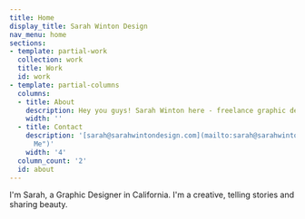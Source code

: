 ```yaml
---
title: Home
display_title: Sarah Winton Design
nav_menu: home
sections:
- template: partial-work
  collection: work
  title: Work
  id: work
- template: partial-columns
  columns:
  - title: About
    description: Hey you guys! Sarah Winton here - freelance graphic designer & creative. Logo and brand style for personal and business needs. Contact me for interest and pricing.
    width: ''
  - title: Contact
    description: '[sarah@sarahwintondesign.com](mailto:sarah@sarahwintondesign.com "Email
      Me")'
    width: '4'
  column_count: '2'
  id: about
---
```


I'm Sarah, a Graphic Designer in California. I'm a creative, telling stories and sharing beauty.
